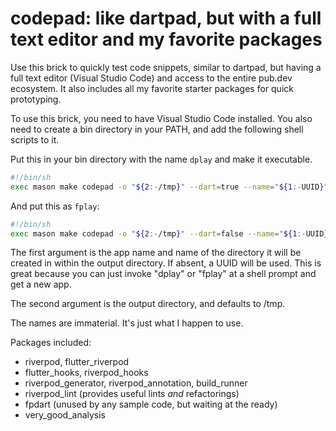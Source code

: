 # codepad: like dartpad, but with a full text editor and my favorite packages

Use this brick to quickly test code snippets,
similar to dartpad, but having a full text editor (Visual Studio Code) and access to the entire pub.dev ecosystem.
It also includes all my favorite starter packages for quick prototyping.

To use this brick, you need to have Visual Studio Code installed.
You also need to create a bin directory in your PATH, and add the following shell scripts to it.

Put this in your bin directory with the name `dplay` and make it executable.

```sh
#!/bin/sh
exec mason make codepad -o "${2:-/tmp}" --dart=true --name="${1:-UUID}" </dev/null
```

And put this as `fplay`:

```sh
#!/bin/sh
exec mason make codepad -o "${2:-/tmp}" --dart=false --name="${1:-UUID}" </dev/null
```

The first argument is the app name and name of the directory it will be created in within the output directory.
If absent, a UUID will be used.
This is great because you can just invoke "dplay" or "fplay" at a shell prompt and get a new app.

The second argument is the output directory, and defaults to /tmp.

The names are immaterial.  It's just what I happen to use.

Packages included:

- riverpod, flutter_riverpod
- flutter_hooks, riverpod_hooks
- riverpod_generator, riverpod_annotation, build_runner
- riverpod_lint (provides useful lints *and* refactorings)
- fpdart (unused by any sample code, but waiting at the ready)
- very_good_analysis
